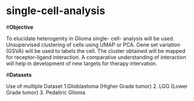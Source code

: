 # single-cell-analysis

#**Objective**

To elucidate heterogenity in Glioma single- cell- analysis will be used. Unsupervised clustering of cells using UMAP or PCA. Gene set variation (GSVA) will be used to labels the cell. The cluster obtained will be mapped for receptor-ligand interaction. A comparative understanding of interaction will help in development of new targets for therapy intervation. 

#**Datasets**

Use of multiple Dataset 1.Glioblastoma (Higher Grade tumor) 2. LGG (Lower Grade tumor) 3. Pedaitric Glioma
